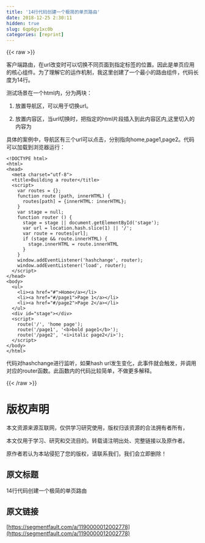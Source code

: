 ```yaml
---
title: '14行代码创建一个极简的单页路由' 
date: 2018-12-25 2:30:11
hidden: true
slug: 6qp6gv1xc0b
categories: [reprint]
---
```


{{< raw >}}

                    
<p>客户端路由，在url改变时可以切换不同页面到指定标签的位置。因此是单页应用的核心组件。为了理解它的运作机制，我这里创建了一个最小的路由组件，代码长度为14行。</p>
<p>测试场景在一个html内，分为两块：</p>
<ol>
<li><p>放置导航区，可以用于切换url。</p></li>
<li><p>放置内容区，当url切换时，把指定的html片段插入到此内容区内,这里切入的内容为</p></li>
</ol>
<p>具体的案例中，导航区有三个url可以点击，分别指向home,page1,page2。代码可以加载到浏览器运行：</p>
<div class="widget-codetool" style="display:none;">
      <div class="widget-codetool--inner">
      <span class="selectCode code-tool" data-toggle="tooltip" data-placement="top" title="" data-original-title="全选"></span>
      <span type="button" class="copyCode code-tool" data-toggle="tooltip" data-placement="top" data-clipboard-text="<!DOCTYPE html>
<html>
<head>
  <meta charset=&quot;utf-8&quot;>
  <title>Building a router</title>
  <script>
    var routes = {};
    function route (path, innerHTML) {
      routes[path] = {innerHTML: innerHTML};
    }
    var stage = null;
    function router () {
      stage = stage || document.getElementById('stage');
      var url = location.hash.slice(1) || '/';
      var route = routes[url];
      if (stage &amp;&amp; route.innerHTML) {
        stage.innerHTML = route.innerHTML
      }
    }
    window.addEventListener('hashchange', router);
    window.addEventListener('load', router);
  </script>
</head>
<body>
  <ul>
    <li><a href=&quot;#&quot;>Home</a></li>
    <li><a href=&quot;#/page1&quot;>Page 1</a></li>
    <li><a href=&quot;#/page2&quot;>Page 2</a></li>
  </ul>
  <div id=&quot;stage&quot;></div>
  <script>
    route('/', 'home page');
    route('/page1', '<b>bold page1</b>');
    route('/page2', '<i>italic page2</i>');
  </script>
</body>
</html>
" title="" data-original-title="复制"></span>
      <span type="button" class="saveToNote code-tool" data-toggle="tooltip" data-placement="top" title="" data-original-title="放进笔记"></span>
      </div>
      </div><pre class="hljs xml"><code><span class="hljs-meta">&lt;!DOCTYPE html&gt;</span>
<span class="hljs-tag">&lt;<span class="hljs-name">html</span>&gt;</span>
<span class="hljs-tag">&lt;<span class="hljs-name">head</span>&gt;</span>
  <span class="hljs-tag">&lt;<span class="hljs-name">meta</span> <span class="hljs-attr">charset</span>=<span class="hljs-string">"utf-8"</span>&gt;</span>
  <span class="hljs-tag">&lt;<span class="hljs-name">title</span>&gt;</span>Building a router<span class="hljs-tag">&lt;/<span class="hljs-name">title</span>&gt;</span>
  <span class="hljs-tag">&lt;<span class="hljs-name">script</span>&gt;</span><span class="javascript">
    <span class="hljs-keyword">var</span> routes = {};
    <span class="hljs-function"><span class="hljs-keyword">function</span> <span class="hljs-title">route</span> (<span class="hljs-params">path, innerHTML</span>) </span>{
      routes[path] = {<span class="hljs-attr">innerHTML</span>: innerHTML};
    }
    <span class="hljs-keyword">var</span> stage = <span class="hljs-literal">null</span>;
    <span class="hljs-function"><span class="hljs-keyword">function</span> <span class="hljs-title">router</span> (<span class="hljs-params"></span>) </span>{
      stage = stage || <span class="hljs-built_in">document</span>.getElementById(<span class="hljs-string">'stage'</span>);
      <span class="hljs-keyword">var</span> url = location.hash.slice(<span class="hljs-number">1</span>) || <span class="hljs-string">'/'</span>;
      <span class="hljs-keyword">var</span> route = routes[url];
      <span class="hljs-keyword">if</span> (stage &amp;&amp; route.innerHTML) {
        stage.innerHTML = route.innerHTML
      }
    }
    <span class="hljs-built_in">window</span>.addEventListener(<span class="hljs-string">'hashchange'</span>, router);
    <span class="hljs-built_in">window</span>.addEventListener(<span class="hljs-string">'load'</span>, router);
  </span><span class="hljs-tag">&lt;/<span class="hljs-name">script</span>&gt;</span>
<span class="hljs-tag">&lt;/<span class="hljs-name">head</span>&gt;</span>
<span class="hljs-tag">&lt;<span class="hljs-name">body</span>&gt;</span>
  <span class="hljs-tag">&lt;<span class="hljs-name">ul</span>&gt;</span>
    <span class="hljs-tag">&lt;<span class="hljs-name">li</span>&gt;</span><span class="hljs-tag">&lt;<span class="hljs-name">a</span> <span class="hljs-attr">href</span>=<span class="hljs-string">"#"</span>&gt;</span>Home<span class="hljs-tag">&lt;/<span class="hljs-name">a</span>&gt;</span><span class="hljs-tag">&lt;/<span class="hljs-name">li</span>&gt;</span>
    <span class="hljs-tag">&lt;<span class="hljs-name">li</span>&gt;</span><span class="hljs-tag">&lt;<span class="hljs-name">a</span> <span class="hljs-attr">href</span>=<span class="hljs-string">"#/page1"</span>&gt;</span>Page 1<span class="hljs-tag">&lt;/<span class="hljs-name">a</span>&gt;</span><span class="hljs-tag">&lt;/<span class="hljs-name">li</span>&gt;</span>
    <span class="hljs-tag">&lt;<span class="hljs-name">li</span>&gt;</span><span class="hljs-tag">&lt;<span class="hljs-name">a</span> <span class="hljs-attr">href</span>=<span class="hljs-string">"#/page2"</span>&gt;</span>Page 2<span class="hljs-tag">&lt;/<span class="hljs-name">a</span>&gt;</span><span class="hljs-tag">&lt;/<span class="hljs-name">li</span>&gt;</span>
  <span class="hljs-tag">&lt;/<span class="hljs-name">ul</span>&gt;</span>
  <span class="hljs-tag">&lt;<span class="hljs-name">div</span> <span class="hljs-attr">id</span>=<span class="hljs-string">"stage"</span>&gt;</span><span class="hljs-tag">&lt;/<span class="hljs-name">div</span>&gt;</span>
  <span class="hljs-tag">&lt;<span class="hljs-name">script</span>&gt;</span><span class="actionscript">
    route(<span class="hljs-string">'/'</span>, <span class="hljs-string">'home page'</span>);
    route(<span class="hljs-string">'/page1'</span>, <span class="hljs-string">'&lt;b&gt;bold page1&lt;/b&gt;'</span>);
    route(<span class="hljs-string">'/page2'</span>, <span class="hljs-string">'&lt;i&gt;italic page2&lt;/i&gt;'</span>);
  </span><span class="hljs-tag">&lt;/<span class="hljs-name">script</span>&gt;</span>
<span class="hljs-tag">&lt;/<span class="hljs-name">body</span>&gt;</span>
<span class="hljs-tag">&lt;/<span class="hljs-name">html</span>&gt;</span>
</code></pre>
<p>代码对hashchange进行监听，如果hash url发生变化，此事件就会触发，并调用对应的router函数。此函数内的代码比较简单，不做更多解释。</p>

                
{{< /raw >}}

# 版权声明
本文资源来源互联网，仅供学习研究使用，版权归该资源的合法拥有者所有，

本文仅用于学习、研究和交流目的。转载请注明出处、完整链接以及原作者。

原作者若认为本站侵犯了您的版权，请联系我们，我们会立即删除！

## 原文标题
14行代码创建一个极简的单页路由

## 原文链接
[https://segmentfault.com/a/1190000012002778](https://segmentfault.com/a/1190000012002778)

